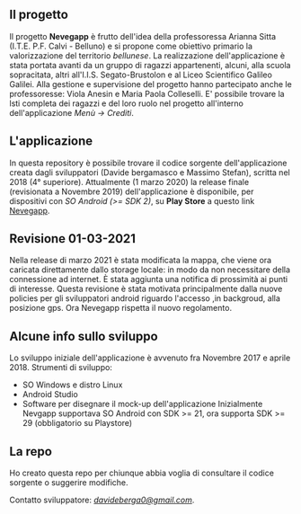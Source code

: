 ## Il progetto

Il progetto **Nevegapp** è frutto dell'idea della professoressa Arianna Sitta (I.T.E. P.F. Calvi - Belluno) e si propone come obiettivo primario la valorizzazione del territorio *bellunese*.
La realizzazione dell'applicazione è stata portata avanti da un gruppo di ragazzi appartenenti, alcuni, alla scuola sopracitata, altri all'I.I.S. Segato-Brustolon e al Liceo Scientifico Galileo Galilei.
Alla gestione e supervisione del progetto hanno partecipato anche le professoresse: Viola Anesin e Maria Paola Colleselli. E' possibile trovare la lsti completa dei ragazzi e del loro ruolo nel progetto all'interno dell'applicazione *Menù -> Crediti*.

## L'applicazione

In questa repository è possibile trovare il codice sorgente dell'applicazione creata dagli sviluppatori (Davide bergamasco e Massimo Stefan), scritta nel 2018 (4° superiore). Attualmente (1 marzo 2020)  la release finale (revisionata a Novembre 2019) dell'applicazione è disponibile, per dispositivi con *SO Android (>= SDK 2)*, su **Play Store** a questo link [Nevegapp](https://play.google.com/store/apps/details?id=itisegato.com.nevegapptemp "Nevegapp").

## Revisione 01-03-2021

Nella release di marzo 2021 è stata modificata la mappa, che viene ora caricata direttamente dallo storage locale: in modo da non
necessitare della connessione ad internet. È stata aggiunta una notifica di prossimità ai punti di interesse.
Questa revisione è stata motivata principalmente dalla nuove policies per gli sviluppatori android riguardo l'accesso
,in backgroud, alla posizione gps. Ora Nevegapp rispetta il nuovo regolamento.

## Alcune info sullo sviluppo

Lo sviluppo iniziale dell'applicazione è avvenuto fra Novembre 2017 e aprile 2018. 
Strumenti di sviluppo:
   - SO Windows e distro Linux
   - Android Studio
   - Software per disegnare il mock-up dell'applicazione
Inizialmente Nevgapp supportava SO Android con SDK >= 21, ora supporta SDK >= 29 (obbligatorio su Playstore) 

## La repo

Ho creato questa repo per chiunque abbia voglia di consultare il codice sorgente o suggerire modifiche.

Contatto sviluppatore: *davideberga0@gmail.com*.
